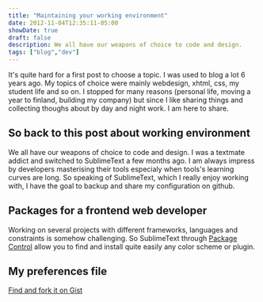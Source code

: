 ```yaml
---
title: "Maintaining your working environment"
date: 2012-11-04T12:35:11-05:00
showDate: true
draft: false
description: We all have our weapons of choice to code and design.
tags: ["blog","dev"]
---
```


It's quite hard for a first post to choose a topic. I was used to blog a lot 6 years ago. My topics of choice were mainly webdesign, xhtml, css, my student life and so on. I stopped for many reasons (personal life, moving a year to finland, building my company) but since I like sharing things and collecting thoughs about by day and night work. I am here to share.

## So back to this post about working environment

We all have our weapons of choice to code and design. I was a textmate addict and switched to SublimeText a few months ago. I am always impress by developers masterising their tools especialy when tools's learning curves are long. So speaking of SublimeText, which I really enjoy working with, I have the goal to backup and share my configuration on github.

## Packages for a frontend web developer

Working on several projects with different frameworks, languages and constraints is somehow challenging. So SublimeText through [Package Control](http://wbond.net/sublime_packages/package_control) allow you to find and install quite easily any color scheme or plugin.

## My preferences file

[Find and fork it on Gist](https://gist.github.com/zufrieden/5119790)
